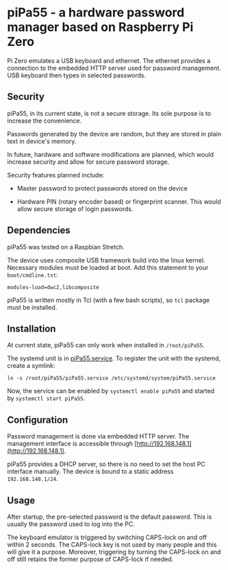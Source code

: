 # piPa55 - a hardware password manager based on Raspberry Pi Zero

Pi Zero emulates a USB keyboard and ethernet.
The ethernet provides a connection to the embedded HTTP server used for password management.
USB keyboard then types in selected passwords.

## Security

piPa55, in its current state, is not a secure storage.
Its sole purpose is to increase the convenience.

Passwords generated by the device are random, but they are stored in plain text in device's memory.

In future, hardware and software modifications are planned, which would increase security and allow for secure password storage.

Security features planned include:

  - Master password to protect passwords stored on the device

  - Hardware PIN (rotary encoder based) or fingerprint scanner.
    This would allow secure storage of login passwords.

## Dependencies

piPa55 was tested on a Raspbian Stretch.

The device uses composite USB framework build into the linux kernel.
Necessary modules must be loaded at boot.
Add this statement to your `boot/cmdline.txt`:

```
modules-load=dwc2,libcomposite
```

piPa55 is written mostly in Tcl (with a few bash scripts), so `tcl` package must be installed.

## Installation

At current state, piPa55 can only work when installed in `/root/piPa55`.

The systemd unit is in [piPa55.service](./piPa55.service).
To register the unit with the systemd, create a symlink:
```
ln -s /root/piPa55/piPa55.service /etc/systemd/system/piPa55.service
```

Now, the service can be enabled by `systemctl enable piPa55` and started by `systemctl start piPa55`.

## Configuration

Password management is done via embedded HTTP server.
The management interface is accessible through [http://192.168.148.1](http://192.168.148.1).

piPa55 provides a DHCP server, so there is no need to set the host PC interface manually.
The device is bound to a static address `192.168.148.1/24`.

## Usage

After startup, the pre-selected password is the default password.
This is usually the password used to log into the PC.

The keyboard emulator is triggered by switching CAPS-lock on and off within 2 seconds.
The CAPS-lock key is not used by many people and this will give it a purpose.
Moreover, triggering by turning the CAPS-lock on and off still retains the former purpose of CAPS-lock if needed.
